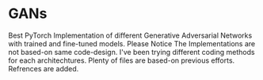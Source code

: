 # GANs
Best PyTorch Implementation of different Generative Adversarial Networks with trained and fine-tuned models.
Please Notice The Implementations are not based-on same code-design.
I've been trying different coding methods for each architechtures.
Plenty of files are based-on previous efforts. Refrences are added.
